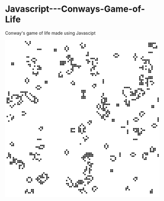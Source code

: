 # Javascript---Conways-Game-of-Life
Conway's game of life made using Javascipt

![Game Of Life](gameoflife.png)
